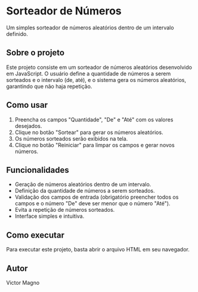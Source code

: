 # Sorteador de Números

Um simples sorteador de números aleatórios dentro de um intervalo definido.

## Sobre o projeto

Este projeto consiste em um sorteador de números aleatórios desenvolvido em JavaScript. O usuário define a quantidade de números a serem sorteados e o intervalo (de, até), e o sistema gera os números aleatórios, garantindo que não haja repetição.

## Como usar

1.  Preencha os campos "Quantidade", "De" e "Até" com os valores desejados.
2.  Clique no botão "Sortear" para gerar os números aleatórios.
3.  Os números sorteados serão exibidos na tela.
4.  Clique no botão "Reiniciar" para limpar os campos e gerar novos números.

## Funcionalidades

*   Geração de números aleatórios dentro de um intervalo.
*   Definição da quantidade de números a serem sorteados.
*   Validação dos campos de entrada (obrigatório preencher todos os campos e o número "De" deve ser menor que o número "Até").
*   Evita a repetição de números sorteados.
*   Interface simples e intuitiva.

## Como executar

Para executar este projeto, basta abrir o arquivo HTML em seu navegador.

## Autor

Victor Magno
